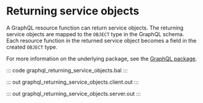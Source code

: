 # Returning service objects

A GraphQL resource function can return service objects. The returning service objects are mapped to the `OBJECT` type in the GraphQL schema. Each resource function in the returned service object becomes a field in the created `OBJECT` type.

For more information on the underlying package, see the [GraphQL package](https://lib.ballerina.io/ballerina/graphql/latest/).

::: code graphql_returning_service_objects.bal :::

::: out graphql_returning_service_objects.client.out :::

::: out graphql_returning_service_objects.server.out :::